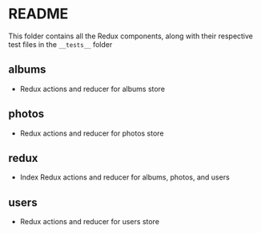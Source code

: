 # README

This folder contains all the Redux components, along with their respective test files in the `__tests__` folder

## albums

* Redux actions and reducer for albums store

## photos

* Redux actions and reducer for photos store

## redux

* Index Redux actions and reducer for albums, photos, and users

## users

* Redux actions and reducer for users store